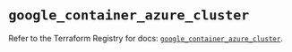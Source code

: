 # `google_container_azure_cluster`

Refer to the Terraform Registry for docs: [`google_container_azure_cluster`](https://registry.terraform.io/providers/hashicorp/google/5.45.2/docs/resources/container_azure_cluster).
